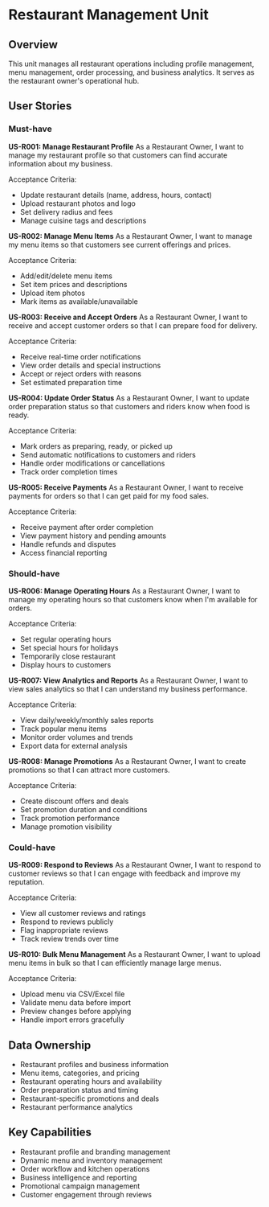 # Restaurant Management Unit

## Overview
This unit manages all restaurant operations including profile management, menu management, order processing, and business analytics. It serves as the restaurant owner's operational hub.

## User Stories

### Must-have

**US-R001: Manage Restaurant Profile**
As a Restaurant Owner, I want to manage my restaurant profile so that customers can find accurate information about my business.

Acceptance Criteria:
- Update restaurant details (name, address, hours, contact)
- Upload restaurant photos and logo
- Set delivery radius and fees
- Manage cuisine tags and descriptions

**US-R002: Manage Menu Items**
As a Restaurant Owner, I want to manage my menu items so that customers see current offerings and prices.

Acceptance Criteria:
- Add/edit/delete menu items
- Set item prices and descriptions
- Upload item photos
- Mark items as available/unavailable

**US-R003: Receive and Accept Orders**
As a Restaurant Owner, I want to receive and accept customer orders so that I can prepare food for delivery.

Acceptance Criteria:
- Receive real-time order notifications
- View order details and special instructions
- Accept or reject orders with reasons
- Set estimated preparation time

**US-R004: Update Order Status**
As a Restaurant Owner, I want to update order preparation status so that customers and riders know when food is ready.

Acceptance Criteria:
- Mark orders as preparing, ready, or picked up
- Send automatic notifications to customers and riders
- Handle order modifications or cancellations
- Track order completion times

**US-R005: Receive Payments**
As a Restaurant Owner, I want to receive payments for orders so that I can get paid for my food sales.

Acceptance Criteria:
- Receive payment after order completion
- View payment history and pending amounts
- Handle refunds and disputes
- Access financial reporting

### Should-have

**US-R006: Manage Operating Hours**
As a Restaurant Owner, I want to manage my operating hours so that customers know when I'm available for orders.

Acceptance Criteria:
- Set regular operating hours
- Set special hours for holidays
- Temporarily close restaurant
- Display hours to customers

**US-R007: View Analytics and Reports**
As a Restaurant Owner, I want to view sales analytics so that I can understand my business performance.

Acceptance Criteria:
- View daily/weekly/monthly sales reports
- Track popular menu items
- Monitor order volumes and trends
- Export data for external analysis

**US-R008: Manage Promotions**
As a Restaurant Owner, I want to create promotions so that I can attract more customers.

Acceptance Criteria:
- Create discount offers and deals
- Set promotion duration and conditions
- Track promotion performance
- Manage promotion visibility

### Could-have

**US-R009: Respond to Reviews**
As a Restaurant Owner, I want to respond to customer reviews so that I can engage with feedback and improve my reputation.

Acceptance Criteria:
- View all customer reviews and ratings
- Respond to reviews publicly
- Flag inappropriate reviews
- Track review trends over time

**US-R010: Bulk Menu Management**
As a Restaurant Owner, I want to upload menu items in bulk so that I can efficiently manage large menus.

Acceptance Criteria:
- Upload menu via CSV/Excel file
- Validate menu data before import
- Preview changes before applying
- Handle import errors gracefully

## Data Ownership
- Restaurant profiles and business information
- Menu items, categories, and pricing
- Restaurant operating hours and availability
- Order preparation status and timing
- Restaurant-specific promotions and deals
- Restaurant performance analytics

## Key Capabilities
- Restaurant profile and branding management
- Dynamic menu and inventory management
- Order workflow and kitchen operations
- Business intelligence and reporting
- Promotional campaign management
- Customer engagement through reviews